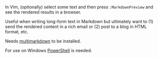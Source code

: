 In Vim, (optionally) select some text and then press `:MarkdownPreview` and see the rendered results in a browser.

Useful when writing long-form text in Markdown but ultimately want to (1) send the rendered content in a rich email or (2) post to a blog in HTML format, etc.

Needs [multimarkdown](http://fletcherpenney.net/multimarkdown/) to be installed. 

For use on Windows [PowerShell](http://support.microsoft.com/kb/968929) is needed.